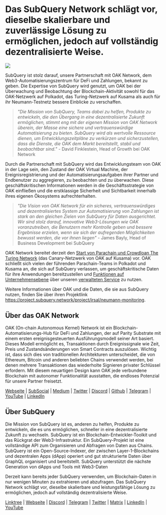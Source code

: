 # Das SubQuery Network schlägt vor, dieselbe skalierbare und zuverlässige Lösung zu ermöglichen, jedoch auf vollständig dezentralisierte Weise.

![](https://miro.medium.com/max/1400/0*R-MluHyL9bHAEboa)

SubQuery ist stolz darauf, unsere Partnerschaft mit OAK Network, dem Web3-Automatisierungszentrum für DeFi und Zahlungen, bekannt zu geben. Die Expertise von SubQuery wird genutzt, um OAK bei der Überwachung und Beobachtung der Blockchain-Aktivität sowohl für das OAK-Netzwerk auf Polkadot, das Turing-Netzwerk auf Kusama als auch für ihr Neumann-Testnetz bessere Einblicke zu verschaffen.

> _"Die Mission von SubQuery, Teams dabei zu helfen, Produkte zu entwickeln, die den Übergang in eine dezentralisierte Zukunft ermöglichen, stimmt eng mit der eigenen Mission von OAK Network überein, der Masse eine sichere und vertrauenswürdige Automatisierung zu bieten. SubQuery wird als wertvolle Ressource dienen, um Entwicklungszeitpläne zu verkürzen und sicherzustellen, dass die Dienste, die OAK dem Markt bereitstellt, stabil und beobachtbar sind."_ - David Finklestein, Head of Growth bei OAK Network

Durch die Partnerschaft mit SubQuery wird das Entwicklungsteam von OAK in der Lage sein, den Zustand der OAK Virtual Machine, der Ereignisregistrierung und der Automatisierungsaufgaben ihrer Partner und Endbenutzer zu aggregieren, zu beobachten und zu überwachen. Diese geschäftskritischen Informationen werden in die Geschäftsstrategie von OAK einfließen und die erstklassige Sicherheit und Sichtbarkeit innerhalb ihres eigenen Ökosystems aufrechterhalten.

> _"Die Vision von OAK Network für ein sicheres, vertrauenswürdiges und dezentralisiertes System zur Automatisierung von Zahlungen ist stark an den gleichen Zielen von SubQuery für Daten ausgerichtet. Wir sind stolz darauf, innovative Web3-Lösungen wie OAK voranzutreiben, die Benutzern mehr Kontrolle geben und bessere Ergebnisse erzielen, wenn sie sich der aufregenden Möglichkeiten bewusst werden, die vor ihnen liegen"_ - James Bayly, Head of Business Development bei SubQuery

OAK Network bereitet derzeit den [Start von Parachain und Crowdloan The Turing Network](https://oak.tech/turing/crowdloan/) (das Canary-Netzwerk von OAK auf Kusama) vor. OAK schließt sich vielen der führenden Parachain-Teams in Polkadot und Kusama an, die sich auf SubQuery verlassen, um geschäftskritische Daten für ihre Anwendungen bereitzustellen und [Funktionen auf Unternehmensebene](../blogs/20211228-enterprise-hosted.md) über unseren [verwalteten Service](https://project.subquery.network/) zu nutzen.

Weitere Informationen über OAK und die Daten, die sie aus SubQuery nutzen, finden Sie über ihren Projektlink https://project.subquery.network/project/irsal/neumann-monitoring.

## Über das OAK Network

OAK (On-chain Autonomous Kernel) Network ist ein Blockchain-Automatisierungs-Hub für DeFi und Zahlungen, der auf Parity Substrate mit einem ersten ereignisgesteuerten Ausführungsmodell seiner Art basiert. Dieses Modell ermöglicht es, Transaktionen durch Ereignissignale wie Zeit, Preis und Zustandsänderungen von Smart Contracts auszulösen. Wichtig ist, dass sich dies von traditionellen Architekturen unterscheidet, die von Ethereum, Bitcoin und anderen beliebten Chains verwendet werden, bei denen mehrere Transaktionen das wiederholte Signieren privater Schlüssel erfordern. Mit diesem neuartigen Design kann OAK jede verbundene Blockchain mit autonomer Funktionalität ausstatten, die endloses Potenzial für unsere Partner freisetzt.

[Webseite](https://oak.tech/) | [SubSocial](https://app.subsocial.network/6109) | [Medium](https://medium.com/oak-blockchain) | [Twitter](https://twitter.com/oak_network) | [Discord](https://discord.gg/7W9UDvsbwh) | [Github](https://github.com/OAK-Foundation/) | [Telegram](https://t.me/OAK_Announcements) | [YouTube](https://www.youtube.com/channel/UCSEu57BfQQpAfgDixfBnaNg) | [LinkedIn](https://www.linkedin.com/company/oak-blockchain/)

## Über SubQuery

Die Mission von SubQuery ist es, anderen zu helfen, Produkte zu entwickeln, die es uns ermöglichen, schneller in eine dezentralisierte Zukunft zu wechseln. SubQuery ist ein Blockchain-Entwickler-Toolkit und das Rückgrat der Web3-Infrastruktur. Ein SubQuery-Projekt ist eine vollständige API zum Organisieren und Abfragen von Daten aus Chains. SubQuery ist ein Open-Source-Indexer, der zwischen Layer-1-Blockchains und dezentralen Apps (dApp) operiert und gut strukturierte Daten über GraphQL organisiert und bereitstellt. SubQuery unterstützt die nächste Generation von dApps und Tools mit Web3-Daten

Derzeit kann bereits jeder SubQuery verwenden, um Blockchain-Daten in nur wenigen Minuten zu extrahieren und abzufragen. Das SubQuery Network schlägt vor, dieselbe skalierbare und leistungsfähige Lösung zu ermöglichen, jedoch auf vollständig dezentralisierte Weise.

​​[Linktree](https://linktr.ee/subquerynetwork) | [Webseite](https://subquery.network/) | [Discord](https://discord.com/invite/78zg8aBSMG) | [Telegram](https://t.me/subquerynetwork) | [Twitter](https://twitter.com/subquerynetwork) | [Matrix](https://matrix.to/#/#subquery:matrix.org) | [LinkedIn](https://www.linkedin.com/company/subquery) | [YouTube](https://www.youtube.com/channel/UCi1a6NUUjegcLHDFLr7CqLw)
